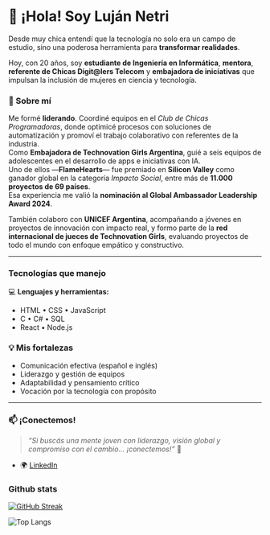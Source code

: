 # 👋 ¡Hola! Soy Luján Netri  

Desde muy chica entendí que la tecnología no solo era un campo de estudio, sino una poderosa herramienta para **transformar realidades**.  

Hoy, con 20 años, soy **estudiante de Ingeniería en Informática**, **mentora**, **referente de Chicas Digit@lers Telecom** y **embajadora de iniciativas** que impulsan la inclusión de mujeres en ciencia y tecnología.


### 🚀 Sobre mí 
Me formé **liderando**. Coordiné equipos en el *Club de Chicas Programadoras*, donde optimicé procesos con soluciones de automatización y promoví el trabajo colaborativo con referentes de la industria.  
Como **Embajadora de Technovation Girls Argentina**, guié a seis equipos de adolescentes en el desarrollo de apps e iniciativas con IA.  
Uno de ellos —**FlameHearts**— fue premiado en **Silicon Valley** como ganador global en la categoría *Impacto Social*, entre más de **11.000 proyectos de 69 países**.  
Esa experiencia me valió la **nominación al Global Ambassador Leadership Award 2024**.  

También colaboro con **UNICEF Argentina**, acompañando a jóvenes en proyectos de innovación con impacto real, y formo parte de la **red internacional de jueces de Technovation Girls**, evaluando proyectos de todo el mundo con enfoque empático y constructivo.  

---
### Tecnologías que manejo  
💻 **Lenguajes y herramientas:**  
- HTML • CSS • JavaScript  
- C • C#  • SQL
- React • Node.js  

### 💡 Mis fortalezas  
- Comunicación efectiva (español e inglés)  
- Liderazgo y gestión de equipos  
- Adaptabilidad y pensamiento crítico  
- Vocación por la tecnología con propósito  

---

### 📫 ¡Conectemos!
> *“Si buscás una mente joven con liderazgo, visión global y compromiso con el cambio… ¡conectemos!”* 💜
- 🌍 [LinkedIn](https://www.linkedin.com/in/lujan-netri-728352256/)  
 



### Github stats
[![GitHub Streak](https://github-readme-streak-stats.herokuapp.com?user=LujanNetri&theme=highcontrast&hide_border=true&locale=es)](https://git.io/streak-stats)

![Top Langs](https://github-readme-stats.vercel.app/api/top-langs/?username=anuraghazra&layout=compact)
